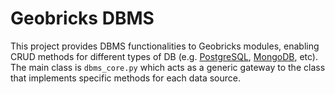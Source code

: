 Geobricks DBMS
==============

This project provides DBMS functionalities to Geobricks modules, enabling CRUD methods for different types of DB (e.g. [PostgreSQL](http://www.postgresql.org/), [MongoDB](http://www.mongodb.org/), etc). The main class is ```dbms_core.py``` which acts as a generic gateway to the class that implements specific methods for each data source.
